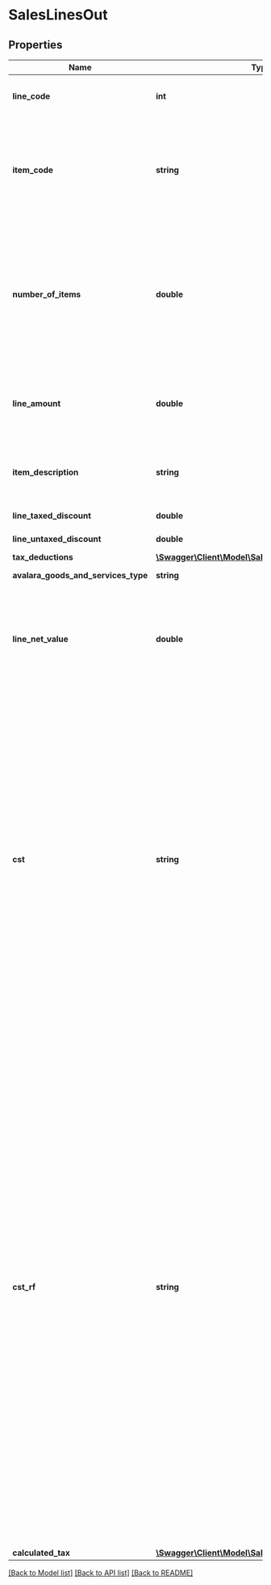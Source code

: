 # SalesLinesOut

## Properties
Name | Type | Description | Notes
------------ | ------------- | ------------- | -------------
**line_code** | **int** | This string is a unique identifier for this line in the transaction | [optional] 
**item_code** | **string** | This string is a code maintained by the client application to uniquely identify a product or service. It will likely be a SKU and is required for SST states. | 
**number_of_items** | **double** | This decimal captures the number of individual items or units represented by this line. Digits after the decimal point are optional. This should always be positive. Quantity, default 1 | [optional] [default to 1.0]
**line_amount** | **double** | This decimal captures the total cost of this line. In its simplest form lineAmount &#x3D; (item price * numberOfItems). | [optional] 
**item_description** | **string** | This string captures the description of the item represented by this line, will be used LC 116 | [optional] 
**line_taxed_discount** | **double** | Conditional discount | [optional] 
**line_untaxed_discount** | **double** | Unconditional discount | [optional] 
**tax_deductions** | [**\Swagger\Client\Model\SalesLinesOutTaxDeductions**](SalesLinesOutTaxDeductions.md) |  | [optional] 
**avalara_goods_and_services_type** | **string** | AGAST CODE for itemCode | [optional] 
**line_net_value** | **double** | This decimal captures the total cost of this line. In its simplest form lineNetValue &#x3D; (lineAmount - discountTaxable - sum of whithholdings). | [optional] 
**cst** | **string** | - &#39;01&#39; # ORIGIN MODE - &#39;02&#39; # ORIGIN MODE BUT EXEMPT - &#39;03&#39; # ORIGIN MODE BUT IMMUNE - &#39;04&#39; # ORIGIN MODE BUT SUSPENDED FOR LEGAL REASON - &#39;05&#39; # ORIGIN MODE BUT SUSPENDED FOR ADMINISTRATIVE REASON - &#39;21&#39; # DESTINATION MODE - &#39;22&#39; # DESTINATION MODE BUT EXEMPT - &#39;23&#39; # DESTINATION MODE BUT IMMUNE - &#39;24&#39; # DESTINATION MODE BUT SUSPENDED - &#39;25&#39; # DESTINATION MODE BUT SUSPENDED - &#39;40&#39; # FOREIGN IMMUNE MODE | [optional] 
**cst_rf** | **string** | - &#39;61&#39; # WITHHOLD NORMAL MODE - &#39;62&#39; # WITHHOLD NORMAL MODE BUT EXEMPT - &#39;63&#39; # WITHHOLD NORMAL MODE BUT IMMUNE - &#39;64&#39; # WITHHOLD NORMAL MODE BUT SUSPENDED FOR LEGAL REASON - &#39;65&#39; # WITHHOLD NORMAL MODE BUT SUSPENDED FOR ADMINISTRATIVE REASON - &#39;66&#39; # WITHHOLD FORCED MODE - &#39;67&#39; # WITHHOLD FORCED MODE BUT EXEMPT - &#39;68&#39; # WITHHOLD FORCED MODE BUT IMMUNE - &#39;69&#39; # WITHHOLD FORCED MODE BUT SUSPENDED FOR LEGAL REASON - &#39;70&#39; # WITHHOLD FORCED MODE BUT SUSPENDED FOR ADMINISTRATIVE PROCESS - &#39;71&#39; # NO WITHHOLD MODE - &#39;72&#39; # NO WITHHOLD FOREIGN MODE | [optional] 
**calculated_tax** | [**\Swagger\Client\Model\SalesCalculatedTax**](SalesCalculatedTax.md) |  | [optional] 

[[Back to Model list]](../README.md#documentation-for-models) [[Back to API list]](../README.md#documentation-for-api-endpoints) [[Back to README]](../README.md)


